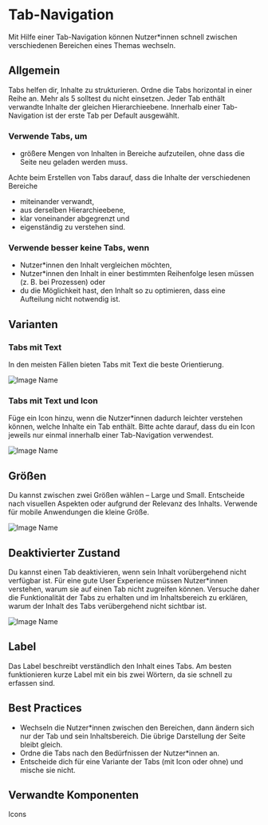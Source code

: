 # Tab-Navigation

Mit Hilfe einer Tab-Navigation können Nutzer*innen schnell zwischen verschiedenen Bereichen eines Themas wechseln.

## Allgemein

Tabs helfen dir, Inhalte zu strukturieren. Ordne die Tabs horizontal in einer Reihe an. Mehr als 5 solltest du nicht einsetzen. Jeder Tab enthält verwandte Inhalte der gleichen Hierarchieebene. Innerhalb einer Tab-Navigation ist der erste Tab per Default ausgewählt.

### Verwende Tabs, um 

* größere Mengen von Inhalten in Bereiche aufzuteilen, ohne dass die Seite neu geladen werden muss.

Achte beim Erstellen von Tabs darauf, dass die Inhalte der verschiedenen Bereiche

*	miteinander verwandt,
*	aus derselben Hierarchieebene,
*	klar voneinander abgegrenzt und
*	eigenständig zu verstehen sind.

### Verwende besser keine Tabs, wenn 

*	Nutzer*innen den Inhalt vergleichen möchten,
*	Nutzer*innen den Inhalt in einer bestimmten Reihenfolge lesen müssen (z. B. bei Prozessen) oder
*	du die Möglichkeit hast, den Inhalt so zu optimieren, dass eine Aufteilung nicht notwendig ist.

## Varianten

### Tabs mit Text

In den meisten Fällen bieten Tabs mit Text die beste Orientierung.

![Image Name](assets/3_components/tab-navigation/tab_navigation_textonly.png)

### Tabs mit Text und Icon

Füge ein Icon hinzu, wenn die Nutzer*innen dadurch leichter verstehen können, welche Inhalte ein Tab enthält. Bitte achte darauf, dass du ein Icon jeweils nur einmal innerhalb einer Tab-Navigation verwendest.

![Image Name](assets/3_components/tab-navigation/tab_navigation_icon-text.png)

## Größen

Du kannst zwischen zwei Größen wählen – Large und Small. Entscheide nach visuellen Aspekten oder aufgrund der Relevanz des Inhalts. Verwende für mobile Anwendungen die kleine Größe. 

![Image Name](assets/3_components/tab-navigation/tab_navigation_sizes.png)

## Deaktivierter Zustand

Du kannst einen Tab deaktivieren, wenn sein Inhalt vorübergehend nicht verfügbar ist. Für eine gute User Experience müssen Nutzer*innen verstehen, warum sie auf einen Tab nicht zugreifen können. Versuche daher die Funktionalität der Tabs zu erhalten und im Inhaltsbereich zu erklären, warum der Inhalt des Tabs verübergehend nicht sichtbar ist.

![Image Name](assets/3_components/tab-navigation/tab_navigation_disabled.png)

## Label

Das Label beschreibt verständlich den Inhalt eines Tabs. Am besten funktionieren kurze Label mit ein bis zwei Wörtern, da sie schnell zu erfassen sind.

## Best Practices

*	Wechseln die Nutzer*innen zwischen den Bereichen, dann ändern sich nur der Tab und sein Inhaltsbereich. Die übrige Darstellung der Seite bleibt gleich.
*	Ordne die Tabs nach den Bedürfnissen der Nutzer*innen an.
*	Entscheide dich für eine Variante der Tabs (mit Icon oder ohne) und mische sie nicht.


## Verwandte Komponenten

Icons
